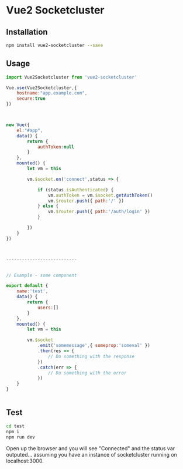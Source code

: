 Vue2 Socketcluster
================


## Installation
```bash
npm install vue2-socketcluster --save
```

## Usage
```js
import Vue2Socketcluster from 'vue2-socketcluster'

Vue.use(Vue2Socketcluster,{
	hostname:"app.example.com",
	secure:true
})



new Vue({
	el:"#app",
	data() {
		return {
			authToken:null
		}
	},
	mounted() {
		let vm = this

		vm.$socket.on('connect',status => {

			if (status.isAuthenticated) {
				vm.authToken = vm.$socket.getAuthToken()
				vm.$router.push({ path:'/' })
			} else {
				vm.$router.push({ path:'/auth/login' })
			}

		})
	}
})



---------------------------


// Example - some component

export default {
	name:'test',
	data() {
		return {
			users:[]
		}
	},
	mounted() {
		let vm = this

		vm.$socket
			.emit('somemessage',{ someprop:'someval' })
			.then(res => {
				// Do something with the response
			})
			.catch(err => {
				// Do something with the error
			})
	}
}



```

## Test
```bash
cd test
npm i
npm run dev
```
Open up the browser and you will see "Connected" and the status var outputed... assuming you have an instance of socketcluster running on localhost:3000.